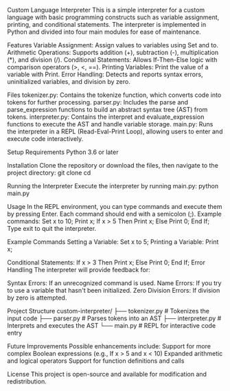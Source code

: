 Custom Language Interpreter
This is a simple interpreter for a custom language with basic programming constructs such as variable assignment, printing, and conditional statements.
The interpreter is implemented in Python and divided into four main modules for ease of maintenance.

Features
Variable Assignment: Assign values to variables using Set and to.
Arithmetic Operations: Supports addition (+), subtraction (-), multiplication (*), and division (/).
Conditional Statements: Allows If-Then-Else logic with comparison operators (>, <, ==).
Printing Variables: Print the value of a variable with Print.
Error Handling: Detects and reports syntax errors, uninitialized variables, and division by zero.

Files
tokenizer.py: Contains the tokenize function, which converts code into tokens for further processing.
parser.py: Includes the parse and parse_expression functions to build an abstract syntax tree (AST) from tokens.
interpreter.py: Contains the interpret and evaluate_expression functions to execute the AST and handle variable storage.
main.py: Runs the interpreter in a REPL (Read-Eval-Print Loop), allowing users to enter and execute code interactively.

Setup
Requirements
Python 3.6 or later

Installation
Clone the repository or download the files, then navigate to the project directory:
git clone <repository-url>
cd <repository-directory>

Running the Interpreter
Execute the interpreter by running main.py:
python main.py

Usage
In the REPL environment, you can type commands and execute them by pressing Enter. Each command should end with a semicolon (;). Example commands:
Set x to 10;
Print x;
If x > 5 Then
    Print x;
Else
    Print 0;
End If;
Type exit to quit the interpreter.

Example Commands
Setting a Variable: Set x to 5;
Printing a Variable: Print x;

Conditional Statements:
If x > 3 Then
    Print x;
Else
    Print 0;
End If;
Error Handling
The interpreter will provide feedback for:

Syntax Errors: If an unrecognized command is used.
Name Errors: If you try to use a variable that hasn't been initialized.
Zero Division Errors: If division by zero is attempted.

Project Structure
custom-interpreter/
├── tokenizer.py       # Tokenizes the input code
├── parser.py          # Parses tokens into an AST
├── interpreter.py     # Interprets and executes the AST
└── main.py            # REPL for interactive code entry

Future Improvements
Possible enhancements include:
Support for more complex Boolean expressions (e.g., If x > 5 and x < 10)
Expanded arithmetic and logical operators
Support for function definitions and calls

License
This project is open-source and available for modification and redistribution.

